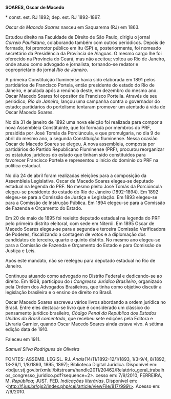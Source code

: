 **SOARES, Oscar de Macedo**

\* const. est. RJ 1892; dep. est. RJ 1892-1897.

*Oscar de Macedo Soares* nasceu em Saquarema (RJ) em 1863.

Estudou direito na Faculdade de Direito de São Paulo, dirigiu o jornal
*Correio Paulistano*, colaborando também com outros periódicos. Depois
de formado, foi promotor público em Itu (SP) e, posteriormente, foi
nomeado secretário da Presidência da Província de Alagoas. O mesmo cargo
lhe foi oferecido na Província do Ceará, mas não aceitou; voltou ao Rio
de Janeiro, onde atuou como advogado e jornalista, tornando-se redator e
coproprietário do jornal *Rio de Janeiro*.

A primeira Constituição fluminense havia sido elaborada em 1891 pelos
partidários de Francisco Portela, então presidente do estado do Rio de
Janeiro, e anulada após a renúncia deste, em dezembro do mesmo ano.
Oscar Macedo Soares foi opositor de Francisco Portella. Através de seu
periódico, *Rio de Janeiro*, lançou uma campanha contra o governador do
estado; partidários do portelismo tentaram promover um atentado à vida
de Oscar Macedo Soares.

No dia 31 de janeiro de 1892 uma nova eleição foi realizada para compor
a nova Assembleia Constituinte, que foi formada por membros do PRF,
presidida por José Tomás da Porciúncula, e que promulgaria, no dia 9 de
abril do mesmo ano, a segunda Constituição fluminense. Nessa ocasião
Oscar de Macedo Soares se elegeu. A nova assembleia, composta por
partidários do Partido Republicano Fluminense (PRF), procurou
reorganizar os estatutos jurídicos do estado que tinham sido
constituídos para favorecer Francisco Portela e representou o início do
domínio do PRF na política estadual.

No dia 24 de abril foram realizadas eleições para a composição da
Assembleia Legislativa. Oscar de Macedo Soares elegeu-se deputado
estadual na legenda do PRF. No mesmo pleito José Tomás da Porciúncula
elegeu-se presidente do estado do Rio de Janeiro (1892-1894). Em 1892
elegeu-se para a Comissão de Justiça e Legislação. Em 1893 elegeu-se
para a Comissão de Instrução Pública. Em 1894 elegeu-se para a Comissão
de Fazenda e Orçamento do Estado.

Em 20 de maio de 1895 foi reeleito deputado estadual na legenda do PRF
pelo primeiro distrito eleitoral, com sede em Niterói. Em 1895 Oscar de
Macedo Soares elegeu-se para a segunda e terceira Comissão Verificadora
de Poderes, fiscalizando a contagem de votos e a diplomação dos
candidatos do terceiro, quarto e quinto distrito. No mesmo ano elegeu-se
para a Comissão de Fazenda e Orçamento do Estado e para Comissão de
Justiça e Leis.

Após este mandato, não se reelegeu para deputado estadual no Rio de
Janeiro.

Continuou atuando como advogado no Distrito Federal e dedicando-se ao
direito. Em 1908, participou do *I Congresso Jurídico Brasileiro*,
organizado pela Ordem dos Advogados Brasileiros, que tinha como objetivo
discutir a legislação brasileira e o ensino de direito no Brasil.

Oscar Macedo Soares escreveu vários livros abordando a ordem jurídica no
Brasil. Entre eles destaca-se livro que é considerado um clássico do
pensamento jurídico brasileiro, *Código Penal da República dos Estados
Unidos do Brasil comentado*, que recebeu sete edições pela Editora e
Livraria Garnier, quando Oscar Macedo Soares ainda estava vivo. A sétima
edição data de 1910.

Faleceu em 1911.

*Samuel Silva Rodrigues de Oliveira*

FONTES: ASSEMB. LEGISL. RJ. *Anais*(14/11/1892-12/1/1893, 1/3-9/4,
8/1892, 13-26/1, 1/8/1893, 1895, 1897); Biblioteca Digital Jurídica.
Disponível em:
\<bdjur.stj.gov.br/xmlui/bitstream/handle2011/20462/Relatório\_geral\_trabalhos\_congresso\_juridico.pdf?sequence=2\>.
cesso em: 7/9/2010; FERREIRA, M. *República*; JUST. FED. *Indicações
literárias*. Disponível em:
\<http://f.jus.br/ojs2/index.php/cej/article/viewFile/817/999\>. Acesso
em: 7/9/2010.
